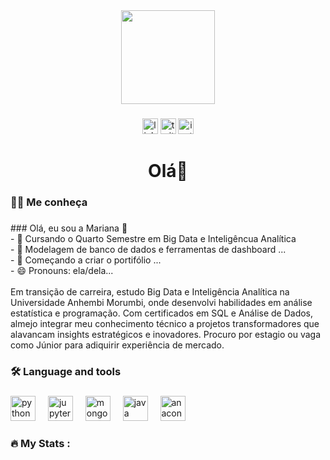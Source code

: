 <div align="center">
  <img height="150" src="https://i.pinimg.com/564x/1c/99/8b/1c998b76abe82f38e868b1bdbee2375e.jpg"  />
</div>

###

<div align="center">
 <a href=https://www.linkedin.com/in/mariana-gomes-b5a0b7186/> <img src="https://img.shields.io/static/v1?message=LinkedIn&logo=linkedin&label=&color=0077B5&logoColor=white&labelColor=&style=for-the-badge" height="25" alt="linkedin logo"  /><a>
 <a href=https://twitter.com/mlgomes34><img src="https://img.shields.io/static/v1?message=Twitter&logo=twitter&label=&color=1DA1F2&logoColor=white&labelColor=&style=for-the-badge" height="25" alt="twitter logo"  /><a>
<a href=https://www.instagram.com/mlgomes34/?hl=pt-br><img src="https://img.shields.io/static/v1?message=Instagram&logo=instagram&label=&color=E4405F&logoColor=white&labelColor=&style=for-the-badge" height="25" alt="instagram logo"  /><a>
</div>

###

<h1 align="center">Olá👋</h1>

###

<h3 align="left">👩‍💻 Me conheça </h3>

###

<p align="left">
### Olá, eu sou a Mariana 👋<br>- 🔭 Cursando o Quarto Semestre em Big Data e Inteligêncua Analítica <br>- 🌱 Modelagem de banco de dados e ferramentas de dashboard ...<br>- 🤔 Começando a criar o portifólio ...<br>- 😄 Pronouns: ela/dela...
<br>
  <br>
Em transição de carreira, estudo Big Data e Inteligência Analítica na Universidade Anhembi Morumbi, onde desenvolvi habilidades em análise estatística e programação. Com certificados em SQL e Análise de Dados, almejo integrar meu conhecimento técnico a projetos transformadores que alavancam insights estratégicos e inovadores. Procuro por estagio ou vaga como Júnior para adiquirir experiência de mercado.

</p>

###

<h3 align="left">🛠 Language and tools</h3>

###

<div align="left">
  <img src="https://cdn.jsdelivr.net/gh/devicons/devicon/icons/python/python-original.svg" height="40" alt="python logo"  />
  <img width="12" />
  <img src="https://cdn.jsdelivr.net/gh/devicons/devicon/icons/jupyter/jupyter-original.svg" height="40" alt="jupyter logo"  />
  <img width="12" />
  <img src="https://cdn.jsdelivr.net/gh/devicons/devicon/icons/mongodb/mongodb-original.svg" height="40" alt="mongodb logo"  />
  <img width="12" />
  <img src="https://cdn.jsdelivr.net/gh/devicons/devicon/icons/java/java-original.svg" height="40" alt="java logo"  />
  <img width="12" />
  <img src="https://cdn.jsdelivr.net/gh/devicons/devicon/icons/anaconda/anaconda-original.svg" height="40" alt="anaconda logo"  />
</div>

###

<h3 align="left">🔥   My Stats :</h3>

###

